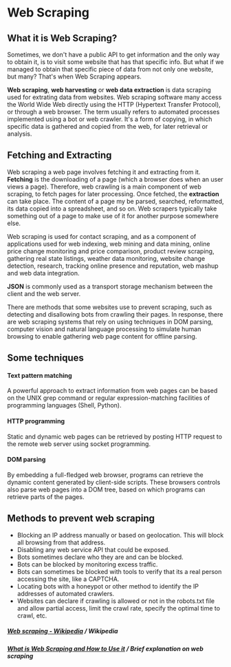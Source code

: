 # Web Scraping

## What it is Web Scraping?

Sometimes, we don't have a public API to get information and the only way to obtain it, is to visit some website that has that specific info.
But what if we managed to obtain that specific piece of data from not only one website, but many? That's when Web Scraping appears.

**Web scraping**, **web harvesting** or **web data extraction** is data scraping used for extrating data from websites.
Web scraping software many access the World Wide Web directly using the HTTP (Hypertext Transfer Protocol), or through a web browser. The term usually refers to automated processes implemented using a bot or web crawler. It's a form of copying, in which specific data is gathered and copied from the web, for later retrieval or analysis.

## Fetching and Extracting

Web scraping a web page involves fetching it and extracting from it. **Fetching** is the downloading of a page (which a browser does when an user views a page). Therefore, web crawling is a main component of web scraping, to fetch pages for later processing. Once fetched, the **extraction** can take place. The content of a page my be parsed, searched, reformatted, its data copied into a spreadsheet, and so on. Web scrapers typically take something out of a page to make use of it for another purpose somewhere else.

Web scraping is used for contact scraping, and as a component of applications used for web indexing, web mining and data mining, online price change monitoring and price comparison, product review scraping, gathering real state listings, weather data monitoring, website change detection, research, tracking online presence and reputation, web mashup and web data integration.

**JSON** is commonly used as a transport storage mechanism between the client and the web server.

There are methods that some websites use to prevent scraping, such as detecting and disallowing bots from crawling their pages. In response, there are web scraping systems that rely on using techniques in DOM parsing, computer vision and natural language processing to simulate human browsing to enable gathering web page content for offline parsing.


## Some techniques

#### Text pattern matching
A powerful approach to extract information from web pages can be based on the UNIX grep command or regular expression-matching facilities of programming languages (Shell, Python).


#### HTTP programming
Static and dynamic web pages can be retrieved by posting HTTP request to the remote web server using socket programming.


#### DOM parsing
By embedding a full-fledged web browser, programs can retrieve the dynamic content generated by client-side scripts. These browsers controls also parse web pages into a DOM tree, based on which programs can retrieve parts of the pages.


## Methods to prevent web scraping

- Blocking an IP address manually or based on geolocation. This will block all browsing from that address.
- Disabling any web service API that could be exposed.
- Bots sometimes declare who they are and can be blocked.
- Bots can be blocked by monitoring excess traffic.
- Bots can sometimes be blocked with tools to verify that its a real person accessing the site, like a CAPTCHA.
- Locating bots with a honeypot or other method to identify the IP addresses of automated crawlers.
- Websites can declare if crawling is allowed or not in the robots.txt file and allow partial access, limit the crawl rate, specify the optimal time to crawl, etc.




##### [Web scraping - Wikipedia](https://en.wikipedia.org/wiki/Web_scraping) / Wikipedia
##### [What is Web Scraping and How to Use it](https://www.geeksforgeeks.org/what-is-web-scraping-and-how-to-use-it/) / Brief explanation on web scraping